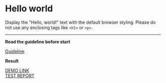 # Hello world

Display the "Hello, world!" text with the default browser styling. Please do not 
use any enclosing tags like `<h1>` or `<p>`.
___

**Read the guideline before start**

[Guideline](https://mate-academy.github.io/layout_task-guideline/)

**Result**

[DEMO LINK](https://mpvitalik.github.io/layout_hello-world/) <br>
[TEST REPORT](https://mpvitalik.github.io/layout_hello-world/report/html_report/)
